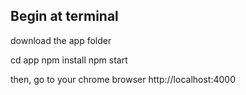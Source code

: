 ## Begin at terminal


download the app folder

cd app
npm install
npm start


then, go to your chrome browser http://localhost:4000

